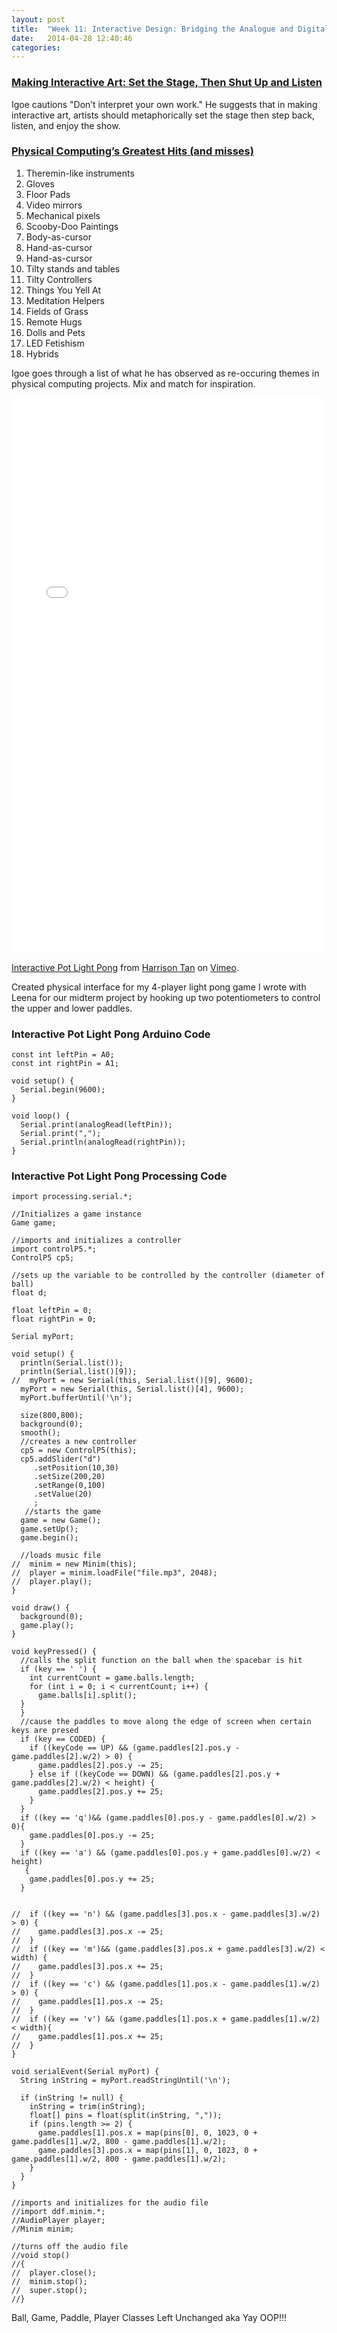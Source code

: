 ```yaml
---
layout: post
title:  "Week 11: Interactive Design: Bridging the Analogue and Digital Divide"
date:   2014-04-28 12:40:46
categories:
---
```


### [Making Interactive Art: Set the Stage, Then Shut Up and Listen](http://www.tigoe.net/blog/category/physicalcomputing/405/)
Igoe cautions "Don’t interpret your own work." He suggests that in making interactive art, artists should metaphorically set the stage then step back, listen, and enjoy the show.

### [Physical Computing’s Greatest Hits (and misses)](http://www.tigoe.net/blog/category/physicalcomputing/176/)
1. Theremin-like instruments
2. Gloves
3. Floor Pads
4. Video mirrors
5. Mechanical pixels
6. Scooby-Doo Paintings
7. Body-as-cursor
8. Hand-as-cursor
9. Hand-as-cursor
10. Tilty stands and tables
11. Tilty Controllers
12. Things You Yell At
13. Meditation Helpers
14. Fields of Grass
15. Remote Hugs
16. Dolls and Pets
17. LED Fetishism
18. Hybrids

Igoe goes through a list of what he has observed as re-occuring themes in physical computing projects. Mix and match for inspiration.

<iframe src="//player.vimeo.com/video/94075682" width="500" height="889" frameborder="0" webkitallowfullscreen mozallowfullscreen allowfullscreen></iframe> <p><a href="http://vimeo.com/94075682">Interactive Pot Light Pong</a> from <a href="http://vimeo.com/user4315024">Harrison Tan</a> on <a href="https://vimeo.com">Vimeo</a>.</p> <p>Created physical interface for my 4-player light pong game I wrote with Leena for our midterm project by hooking up two potentiometers to control the upper and lower paddles.</p>

### Interactive Pot Light Pong Arduino Code
    const int leftPin = A0;
    const int rightPin = A1;

    void setup() {
      Serial.begin(9600);
    }

    void loop() {
      Serial.print(analogRead(leftPin));
      Serial.print(",");
      Serial.println(analogRead(rightPin));
    }

### Interactive Pot Light Pong Processing Code
    import processing.serial.*;

    //Initializes a game instance
    Game game;

    //imports and initializes a controller
    import controlP5.*;
    ControlP5 cp5;

    //sets up the variable to be controlled by the controller (diameter of ball)
    float d;

    float leftPin = 0;
    float rightPin = 0;

    Serial myPort;

    void setup() {
      println(Serial.list());
      println(Serial.list()[9]);
    //  myPort = new Serial(this, Serial.list()[9], 9600);
      myPort = new Serial(this, Serial.list()[4], 9600);
      myPort.bufferUntil('\n');

      size(800,800);
      background(0);
      smooth();
      //creates a new controller
      cp5 = new ControlP5(this);
      cp5.addSlider("d")
         .setPosition(10,30)
         .setSize(200,20)
         .setRange(0,100)
         .setValue(20)
         ;
       //starts the game
      game = new Game();
      game.setUp();
      game.begin();

      //loads music file
    //  minim = new Minim(this);
    //  player = minim.loadFile("file.mp3", 2048);
    //  player.play();
    }

    void draw() {
      background(0);
      game.play();
    }

    void keyPressed() {
      //calls the split function on the ball when the spacebar is hit
      if (key == ' ') {
        int currentCount = game.balls.length;
        for (int i = 0; i < currentCount; i++) {
          game.balls[i].split();
      }
      }
      //cause the paddles to move along the edge of screen when certain keys are presed
      if (key == CODED) {
        if ((keyCode == UP) && (game.paddles[2].pos.y - game.paddles[2].w/2) > 0) {
          game.paddles[2].pos.y -= 25;
        } else if ((keyCode == DOWN) && (game.paddles[2].pos.y + game.paddles[2].w/2) < height) {
          game.paddles[2].pos.y += 25;
        }
      }
      if ((key == 'q')&& (game.paddles[0].pos.y - game.paddles[0].w/2) > 0){
        game.paddles[0].pos.y -= 25;
      }
      if ((key == 'a') && (game.paddles[0].pos.y + game.paddles[0].w/2) < height)
       {
        game.paddles[0].pos.y += 25;
      }


    //  if ((key == 'n') && (game.paddles[3].pos.x - game.paddles[3].w/2) > 0) {
    //    game.paddles[3].pos.x -= 25;
    //  }
    //  if ((key == 'm')&& (game.paddles[3].pos.x + game.paddles[3].w/2) < width) {
    //    game.paddles[3].pos.x += 25;
    //  }
    //  if ((key == 'c') && (game.paddles[1].pos.x - game.paddles[1].w/2) > 0) {
    //    game.paddles[1].pos.x -= 25;
    //  }
    //  if ((key == 'v') && (game.paddles[1].pos.x + game.paddles[1].w/2) < width){
    //    game.paddles[1].pos.x += 25;
    //  }
    }

    void serialEvent(Serial myPort) {
      String inString = myPort.readStringUntil('\n');

      if (inString != null) {
        inString = trim(inString);
        float[] pins = float(split(inString, ","));
        if (pins.length >= 2) {
          game.paddles[1].pos.x = map(pins[0], 0, 1023, 0 + game.paddles[1].w/2, 800 - game.paddles[1].w/2);
          game.paddles[3].pos.x = map(pins[1], 0, 1023, 0 + game.paddles[1].w/2, 800 - game.paddles[1].w/2);
        }
      }
    }

    //imports and initializes for the audio file
    //import ddf.minim.*;
    //AudioPlayer player;
    //Minim minim;

    //turns off the audio file
    //void stop()
    //{
    //  player.close();
    //  minim.stop();
    //  super.stop();
    //}

Ball, Game, Paddle, Player Classes Left Unchanged aka Yay OOP!!!